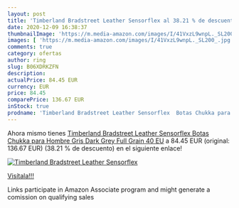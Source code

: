 ```yaml
---
layout: post
title: 'Timberland Bradstreet Leather Sensorflex al 38.21 % de descuento'
date: 2020-12-09 16:38:37
thumbnailImage: 'https://m.media-amazon.com/images/I/41VxzL9wnpL._SL200_.jpg'
images: [ 'https://m.media-amazon.com/images/I/41VxzL9wnpL._SL200_.jpg' ]
comments: true
category: ofertas
author: ring
slug: B06XDRKZFN
description:
actualPrice: 84.45 EUR
currency: EUR
price: 84.45
comparePrice: 136.67 EUR
inStock: true
prodname: 'Timberland Bradstreet Leather Sensorflex  Botas Chukka para Hombre  Gris Dark Grey Full Grain  40 EU'
---
```


Ahora mismo tienes [Timberland Bradstreet Leather Sensorflex  Botas Chukka para Hombre  Gris Dark Grey Full Grain  40 EU](https://www.amazon.es/dp/B06XDRKZFN/?tag=tolees-21) a 84.45 EUR (original: 136.67 EUR) (38.21 %  de descuento) en el siguiente enlace!

[![Timberland Bradstreet Leather Sensorflex](https://m.media-amazon.com/images/I/41VxzL9wnpL._SL200_.jpg)](https://www.amazon.es/dp/B06XDRKZFN/?tag=tolees-21)

[Visítala!!!](https://www.amazon.es/dp/B06XDRKZFN/?tag=tolees-21)

Links participate in Amazon Associate program and might generate a comission on qualifying sales
